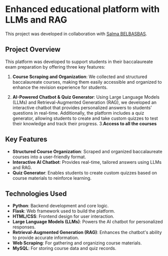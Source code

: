 # Enhanced educational platform with LLMs and RAG

This project was developed in collaboration with [Salma BELBASBAS](https://github.com/salmabelbasbas).


## Project Overview
This platform was developed to support students in their baccalaureate exam preparation by offering three key features:

1. **Course Scraping and Organization**: We collected and structured baccalaureate courses, making them easily accessible and organized to enhance the revision experience for students.

2. **AI-Powered Chatbot & Quiz Generator**: Using Large Language Models (LLMs) and Retrieval-Augmented Generation (RAG), we developed an interactive chatbot that provides personalized
answers to students’ questions in real-time. Additionally, the platform includes a quiz generator, allowing students to create and take custom quizzes to test their knowledge and track their progress.
3.**Access to all the courses**

## Key Features
- **Structured Course Organization**: Scraped and organized baccalaureate courses into a user-friendly format.
- **Interactive AI Chatbot**: Provides real-time, tailored answers using LLMs and RAG.
- **Quiz Generator**: Enables students to create custom quizzes based on course materials to reinforce learning.
## Technologies Used
- **Python**: Backend development and core logic.
- **Flask**: Web framework used to build the platform.
- **HTML/CSS**: Frontend design for user interaction.
- **Large Language Models (LLMs)**: Powers the AI chatbot for personalized responses.
- **Retrieval-Augmented Generation (RAG)**: Enhances the chatbot's ability to provide accurate information.
- **Web Scraping**: For gathering and organizing course materials.
- **MySQL**: For storing course data and quiz records.
